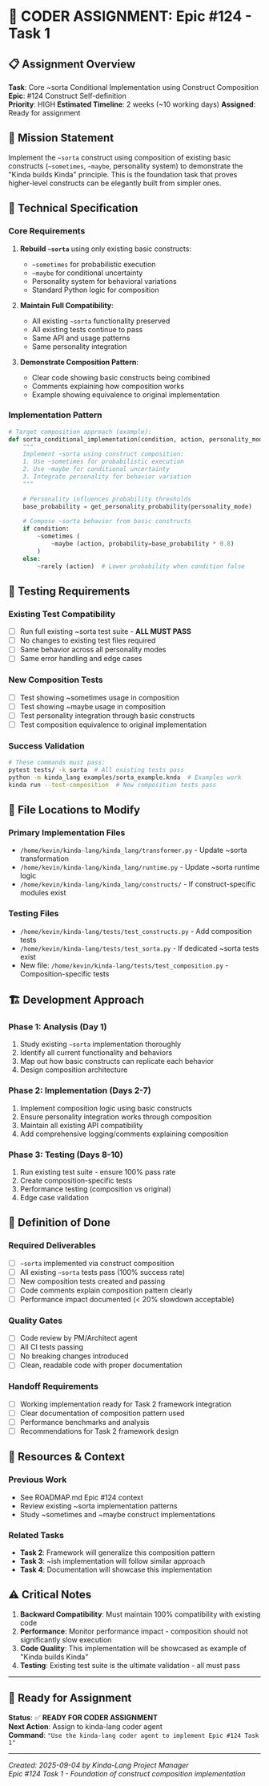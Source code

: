 # 🚀 CODER ASSIGNMENT: Epic #124 - Task 1

## 📋 Assignment Overview
**Task**: Core ~sorta Conditional Implementation using Construct Composition
**Epic**: #124 Construct Self-definition  
**Priority**: HIGH
**Estimated Timeline**: 2 weeks (~10 working days)
**Assigned**: Ready for assignment

## 🎯 Mission Statement
Implement the `~sorta` construct using composition of existing basic constructs (`~sometimes`, `~maybe`, personality system) to demonstrate the "Kinda builds Kinda" principle. This is the foundation task that proves higher-level constructs can be elegantly built from simpler ones.

## 🔧 Technical Specification

### Core Requirements
1. **Rebuild `~sorta`** using only existing basic constructs:
   - `~sometimes` for probabilistic execution
   - `~maybe` for conditional uncertainty  
   - Personality system for behavioral variations
   - Standard Python logic for composition

2. **Maintain Full Compatibility**:
   - All existing `~sorta` functionality preserved
   - All existing tests continue to pass
   - Same API and usage patterns
   - Same personality integration

3. **Demonstrate Composition Pattern**:
   - Clear code showing basic constructs being combined
   - Comments explaining how composition works
   - Example showing equivalence to original implementation

### Implementation Pattern
```python
# Target composition approach (example):
def sorta_conditional_implementation(condition, action, personality_mode):
    """
    Implement ~sorta using construct composition:
    1. Use ~sometimes for probabilistic execution
    2. Use ~maybe for conditional uncertainty  
    3. Integrate personality for behavior variation
    """
    
    # Personality influences probability thresholds
    base_probability = get_personality_probability(personality_mode)
    
    # Compose ~sorta behavior from basic constructs
    if condition:
        ~sometimes (
            ~maybe (action, probability=base_probability * 0.8)
        )
    else:
        ~rarely (action)  # Lower probability when condition false
```

## 🧪 Testing Requirements

### Existing Test Compatibility
- [ ] Run full existing ~sorta test suite - **ALL MUST PASS**
- [ ] No changes to existing test files required
- [ ] Same behavior across all personality modes
- [ ] Same error handling and edge cases

### New Composition Tests  
- [ ] Test showing ~sometimes usage in composition
- [ ] Test showing ~maybe usage in composition
- [ ] Test personality integration through basic constructs
- [ ] Test composition equivalence to original implementation

### Success Validation
```bash
# These commands must pass:
pytest tests/ -k sorta  # All existing tests pass
python -m kinda_lang examples/sorta_example.knda  # Examples work
kinda run --test-composition  # New composition tests pass
```

## 📂 File Locations to Modify

### Primary Implementation Files
- `/home/kevin/kinda-lang/kinda_lang/transformer.py` - Update ~sorta transformation
- `/home/kevin/kinda-lang/kinda_lang/runtime.py` - Update ~sorta runtime logic
- `/home/kevin/kinda-lang/kinda_lang/constructs/` - If construct-specific modules exist

### Testing Files
- `/home/kevin/kinda-lang/tests/test_constructs.py` - Add composition tests
- `/home/kevin/kinda-lang/tests/test_sorta.py` - If dedicated ~sorta tests exist
- New file: `/home/kevin/kinda-lang/tests/test_composition.py` - Composition-specific tests

## 🏗️ Development Approach

### Phase 1: Analysis (Day 1)
1. Study existing `~sorta` implementation thoroughly
2. Identify all current functionality and behaviors
3. Map out how basic constructs can replicate each behavior
4. Design composition architecture

### Phase 2: Implementation (Days 2-7)
1. Implement composition logic using basic constructs
2. Ensure personality integration works through composition
3. Maintain all existing API compatibility
4. Add comprehensive logging/comments explaining composition

### Phase 3: Testing (Days 8-10)
1. Run existing test suite - ensure 100% pass rate
2. Create composition-specific tests
3. Performance testing (composition vs original)
4. Edge case validation

## 🎯 Definition of Done

### Required Deliverables
- [ ] `~sorta` implemented via construct composition
- [ ] All existing `~sorta` tests pass (100% success rate)
- [ ] New composition tests created and passing
- [ ] Code comments explain composition pattern clearly
- [ ] Performance impact documented (< 20% slowdown acceptable)

### Quality Gates
- [ ] Code review by PM/Architect agent
- [ ] All CI tests passing 
- [ ] No breaking changes introduced
- [ ] Clean, readable code with proper documentation

### Handoff Requirements
- [ ] Working implementation ready for Task 2 framework integration
- [ ] Clear documentation of composition pattern used
- [ ] Performance benchmarks and analysis
- [ ] Recommendations for Task 2 framework design

## 🔗 Resources & Context

### Previous Work
- See ROADMAP.md Epic #124 context
- Review existing ~sorta implementation patterns
- Study ~sometimes and ~maybe construct implementations

### Related Tasks
- **Task 2**: Framework will generalize this composition pattern
- **Task 3**: ~ish implementation will follow similar approach
- **Task 4**: Documentation will showcase this implementation

## ⚠️ Critical Notes
1. **Backward Compatibility**: Must maintain 100% compatibility with existing code
2. **Performance**: Monitor performance impact - composition should not significantly slow execution  
3. **Code Quality**: This implementation will be showcased as example of "Kinda builds Kinda"
4. **Testing**: Existing test suite is the ultimate validation - all must pass

---

## 🚀 Ready for Assignment

**Status**: ✅ **READY FOR CODER ASSIGNMENT**  
**Next Action**: Assign to kinda-lang coder agent  
**Command**: `"Use the kinda-lang coder agent to implement Epic #124 Task 1"`

---
*Created: 2025-09-04 by Kinda-Lang Project Manager*  
*Epic #124 Task 1 - Foundation of construct composition implementation*